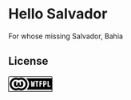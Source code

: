 # Hello Salvador

For whose missing Salvador, Bahia

## License
[![WTFPL](wtfpl-badge.png "WTFPL")](https://github.com/zergiocosta/hello-salvador/blob/master/LICENSE)
